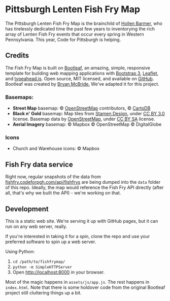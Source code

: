 # Pittsburgh Lenten Fish Fry Map

<p>The Pittsburgh Lenten Fish Fry Map is the brainchild of <a href="https://twitter.com/hollenbarmer">Hollen Barmer</a>, who has tirelessly dedicated time the past few years to inventorying the rich array of Lenten Fish Fry events that occur every spring in Western Pennsylvania. This year, Code for Pittsburgh is helping.</p>

## Credits
<p>The Fish Fry Map is built on <a href='https://github.com/bmcbride'>Bootleaf</a>, an amazing, simple, responsive template for building web mapping applications with <a href="http://getbootstrap.com/">Bootstrap 3</a>, <a href="http://leafletjs.com/" target="_blank">Leaflet</a>, and <a href="http://twitter.github.io/typeahead.js/" target="_blank">typeahead.js</a>. Open source, MIT licensed, and available on <a href="https://github.com/bmcbride/bootleaf" target="_blank">GitHub</a>. Bootleaf was created by <a href="https://github.com/bmcbride">Bryan McBride.</a> We've adapted it for this project.</p>

### Basemaps:

* **Street Map** basemap: &copy; <a href="http://www.openstreetmap.org/copyright">OpenStreetMap</a> contributors, &copy; <a href="https://cartodb.com/attributions">CartoDB</a>
* **Black n' Gold** basemap: Map tiles from <a href="http://stamen.com">Stamen Design</a>, under <a href="http://creativecommons.org/licenses/by/3.0">CC BY 3.0</a> license. Basemap data by <a href="http://openstreetmap.org">OpenStreetMap</a>, under <a href="http://creativecommons.org/licenses/by-sa/3.0">CC BY SA</a> license.
* **Aerial Imagery** basemap: © Mapbox © OpenStreetMap © DigitalGlobe

### Icons

* Church and Warehouse icons: © Mapbox 


## Fish Fry data service

Right now, regular snapshots of the data from [fishfry.codeforpgh.com/api/fishfrys](http://fishfry.codeforpgh.com/api/fishfrys) are being dumped into the `data` folder of this repo. Ideally, the map would reference the Fish Fry API directly (after all, that's why we built the API) - we're working on that.

## Development

This is a static web site. We're serving it up with GitHub pages, but it can run on any web server, really.

If you're interested in taking it for a spin, clone the repo and use your preferred software to spin up a web server.

Using Python:

1. `cd /path/to/fishfrymap/`
2. `python -m SimpleHTTPServer`
3. Open [http://localhost:8000](http://localhost:8000) in your browser.

Most of the magic happens in `assets/js/app.js`. The rest happens in `index.html`. Note that there is some holdover code from the original Bootleaf project still cluttering things up a bit.
